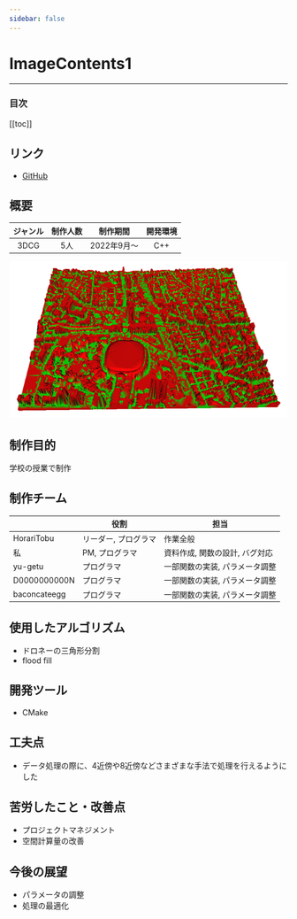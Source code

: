 ```yaml
---
sidebar: false
---
```


# ImageContents1

---
### 目次
[[toc]]

## リンク
- [GitHub](https://github.com/HotariTobu/ImageContents1/tree/develop)

## 概要
|ジャンル|制作人数|制作期間|開発環境|
|:---:|:---:|:---:|:---:|
|3DCG|5人|2022年9月～|C++|
![1](../.vuepress/public/imgs/works/ImageContents1/1.png)

## 制作目的
学校の授業で制作

## 制作チーム
||役割|担当|
|---|---|---|
|HorariTobu|リーダー, プログラマ|作業全般|
|私|PM, プログラマ|資料作成, 関数の設計, バグ対応|
|yu-getu|プログラマ|一部関数の実装, パラメータ調整|
|D0000000000N|プログラマ|一部関数の実装, パラメータ調整|
|baconcateegg|プログラマ|一部関数の実装, パラメータ調整|

## 使用したアルゴリズム
- ドロネーの三角形分割
- flood fill

## 開発ツール
- CMake

## 工夫点
- データ処理の際に、4近傍や8近傍などさまざまな手法で処理を行えるようにした

## 苦労したこと・改善点
- プロジェクトマネジメント
- 空間計算量の改善

## 今後の展望
- パラメータの調整
- 処理の最適化